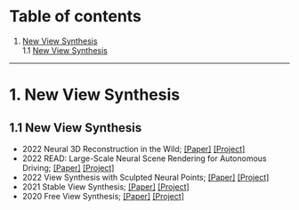 
# Table of contents
1. [New View Synthesis](#1)  
    1.1 [New View Synthesis](#1.1)  
 
----------------------------------
# 1. New View Synthesis <a name="1"></a>  
## 1.1 New View Synthesis<a name="1.1"></a> 
- 2022 Neural 3D Reconstruction in the Wild; [[Paper]](https://arxiv.org/pdf/2205.12955.pdf) [[Project]](https://zju3dv.github.io/neuralrecon-w/)  
- 2022 READ: Large-Scale Neural Scene Rendering for Autonomous Driving; [[Paper]](https://arxiv.org/pdf/2205.05509.pdf) [[Project]](https://github.com/JOP-Lee/READ-Large-Scale-Neural-Scene-Rendering-for-Autonomous-Driving)   
- 2022 View Synthesis with Sculpted Neural Points; [[Paper]](https://arxiv.org/pdf/2205.05869.pdf) [[Project]](https://github.com/princeton-vl/SNP)   
- 2021 Stable View Synthesis; [[Paper]](https://arxiv.org/pdf/2011.07233.pdf) [[Project]](https://github.com/isl-org/StableViewSynthesis)   
- 2020 Free View Synthesis; [[Paper]](https://arxiv.org/pdf/2008.05511.pdf) [[Project]](https://github.com/isl-org/StableViewSynthesis)   
